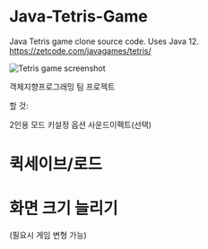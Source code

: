 # Java-Tetris-Game
Java Tetris game clone source code. Uses Java 12.  
https://zetcode.com/javagames/tetris/

![Tetris game screenshot](tetris_game.png)

객체지향프로그래밍 팀 프로젝트

할 것:

2인용 모드
키설정 옵션
사운드이펙트(선택)
# 퀵세이브/로드
# 화면 크기 늘리기

(필요시 게임 변형 가능)
